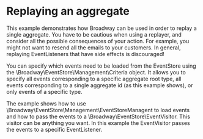 Replaying an aggregate
======================

This example demonstrates how Broadway can be used in order to replay a single
aggregate. You have to be cautious when using a replayer, and consider all the
possible consequences of your action. For example, you might not want to resend
all the emails to your customers. In general, replaying EventListeners that
have side effects is discouraged!

You can specify which events need to be loaded from the EventStore using the
\Broadway\EventStore\Management\Criteria object. It allows you to specify all
events corresponding to a specific aggregate root type, all events corresponding
to a single aggregate id (as this example shows), or only events of a specific
type.

The example shows how to use \Broadway\EventStore\Management\EventStoreManagent
to load events and how to pass the events to a
\Broadway\EventStore\EventVisitor. This visitor can be anything you want. In
this example the EventVisitor passes the events to a specific EventListener.
